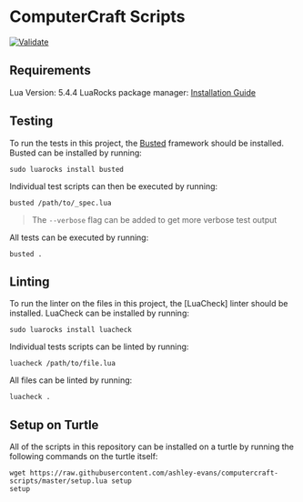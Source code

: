 # ComputerCraft Scripts

[![Validate](https://github.com/ashley-evans/computercraft-scripts/actions/workflows/ci.yml/badge.svg)](https://github.com/ashley-evans/computercraft-scripts/actions/workflows/ci.yml)

## Requirements

Lua Version: 5.4.4
LuaRocks package manager: [Installation Guide](https://github.com/luarocks/luarocks/wiki/Download)

## Testing

To run the tests in this project, the [Busted](https://lunarmodules.github.io/busted/#usage) framework should be installed. Busted can be installed by running:

```shell
sudo luarocks install busted
```

Individual test scripts can then be executed by running:

```shell
busted /path/to/_spec.lua
```

> The `--verbose` flag can be added to get more verbose test output

All tests can be executed by running:

```shell
busted .
```

## Linting

To run the linter on the files in this project, the [LuaCheck] linter should be installed. LuaCheck can be installed by running:

```shell
sudo luarocks install luacheck
```

Individual tests scripts can be linted by running:

```shell
luacheck /path/to/file.lua
```

All files can be linted by running:

```shell
luacheck .
```

## Setup on Turtle

All of the scripts in this repository can be installed on a turtle by running the following commands on the turtle itself:

```shell
wget https://raw.githubusercontent.com/ashley-evans/computercraft-scripts/master/setup.lua setup
setup
```
